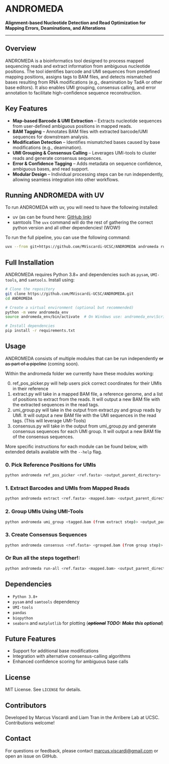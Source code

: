 # ANDROMEDA
**Alignment-based Nucleotide Detection and Read Optimization for Mapping Errors, Deaminations, and Alterations**

***

## Overview
ANDROMEDA is a bioinformatics tool designed to process mapped sequencing reads and extract information from ambiguous nucleotide positions. The tool identifies barcode and UMI sequences from predefined mapping positions, assigns tags to BAM files, and detects mismatched bases resulting from RNA modifications (e.g., deamination by TadA or other base editors). It also enables UMI grouping, consensus calling, and error annotation to facilitate high-confidence sequence reconstruction.


## Key Features
- **Map-based Barcode & UMI Extraction** – Extracts nucleotide sequences from user-defined ambiguous positions in mapped reads.
- **BAM Tagging** – Annotates BAM files with extracted barcode/UMI sequences for downstream analysis.
- **Modification Detection** – Identifies mismatched bases caused by base modifications (e.g., deamination).
- **UMI Grouping & Consensus Calling** – Leverages UMI-tools to cluster reads and generate consensus sequences.
- **Error & Confidence Tagging** – Adds metadata on sequence confidence, ambiguous bases, and read support.
- **Modular Design** – Individual processing steps can be run independently, allowing seamless integration into other workflows.

## Running ANDROMEDA with UV
To run ANDROMEDA with uv, you will need to have the following installed:
- uv (as can be found here: [GitHub link](https://github.com/astral-sh/uv))
- samtools
The `uvx` command will do the rest of gathering the correct python version and all other dependencies! (WOW!)

To run the full pipeline, you can use the following command:
```bash
uvx --from git+https://github.com/MViscardi-UCSC/ANDROMEDA andromeda run-all --help
```

## Full Installation
ANDROMEDA requires Python 3.8+ and dependencies such as `pysam`, `UMI-tools`, and `samtools`. Install using:

```bash
# Clone the repository
git clone https://github.com/MViscardi-UCSC/ANDROMEDA.git
cd ANDROMEDA

# Create a virtual environment (optional but recommended)
python -m venv andromeda_env
source andromeda_env/bin/activate  # On Windows use: andromeda_env\Scripts\activate

# Install dependencies
pip install -r requirements.txt
```

## Usage
ANDROMEDA consists of multiple modules that can be run independently ~~or as part of a pipeline~~ (coming soon).

Within the andromeda folder we currently have these modules working:

0. ref_pos_picker.py will help users pick correct coordinates for their UMIs in their reference
1. extract.py will take in a mapped BAM file, a reference genome, and a list of positions to extract from the reads. It will output a new BAM file with the extracted sequences in the read tags.
2. umi_group.py will take in the output from extract.py and group reads by UMI. It will output a new BAM file with the UMI sequences in the read tags. (This will leverage UMI-Tools)
3. consensus.py will take in the output from umi_group.py and generate consensus sequences for each UMI group. It will output a new BAM file of the consensus sequences.

More specific instructions for each module can be found below, with extended details available with the `--help` flag.

### 0. Pick Reference Positions for UMIs
```bash
python andromeda ref_pos_picker <ref.fasta> <output_parent_directory>
```
### 1. Extract Barcodes and UMIs from Mapped Reads
```bash
python andromeda extract <ref.fasta> <mapped.bam> <output_parent_directory>
```

### 2. Group UMIs Using UMI-Tools
```bash
python andromeda umi_group <tagged.bam (from extract step)> <output_parent_directory>
```

### 3. Create Consensus Sequences
```bash
python andromeda consensus <ref.fasta> <grouped.bam (from group step)> <output_parent_directory>
```

### Or Run all the steps together!:
```bash
python andromeda run-all <ref.fasta> <mapped.bam> <output_parent_directory>
```



## Dependencies
- `Python 3.8+`
- `pysam` and `samtools` dependency
- `UMI-tools`
- `pandas`
- `biopython`
- `seaborn` and `matplotlib` for plotting (***~~optional~~ TODO: Make this optional***)


## Future Features
- Support for additional base modifications
- Integration with alternative consensus-calling algorithms
- Enhanced confidence scoring for ambiguous base calls

## License
MIT License. See `LICENSE` for details.

## Contributors
Developed by Marcus Viscardi and Liam Tran in the Arribere Lab at UCSC. Contributions welcome!

## Contact
For questions or feedback, please contact marcus.viscardi@gmail.com or open an issue on GitHub.
